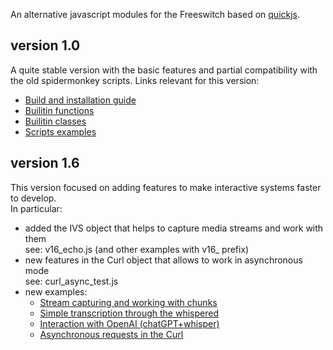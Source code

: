 <p>
    An alternative javascript modules for the Freeswitch based on <a href="https://bellard.org/quickjs/">quickjs</a>. <br>
</p>

## version 1.0
 A quite stable version with the basic features and partial compatibility with the old spidermonkey scripts.
 Links relevant for this version:
 - [Build and installation guide](http://akscf.org/files/mod_quickjs/installation_guide.pdf)
 - [Builitin functions](http://akscf.org/files/mod_quickjs/builtin_functions_v10.pdf)
 - [Builitin classes](http://akscf.org/files/mod_quickjs/builtin_classes_v10.pdf)
 - [Scripts examples](examples/)

## version 1.6
This version focused on adding features to make interactive systems faster to develop.<br>
In particular: 
 - added the IVS object that helps to capture media streams and work with them <br>
   see: v16_echo.js (and other examples with v16_ prefix)
 - new features in the Curl object that allows to work in asynchronous mode <br>
   see: curl_async_test.js
 - new examples: <br>
    - [Stream capturing and working with chunks](https://github.com/akscf/mod_quickjs/blob/main/examples/v16_echo.js)
    - [Simple transcription through the whispered](https://github.com/akscf/mod_quickjs/blob/main/examples/v16_whisperd.js)
    - [Interaction with OpenAI (chatGPT+whisper)](https://github.com/akscf/mod_quickjs/blob/main/examples/v16_chatgpt.js)
    - [Asynchronous requests in the Curl](https://github.com/akscf/mod_quickjs/blob/main/examples/curl_async_test.js)
 
